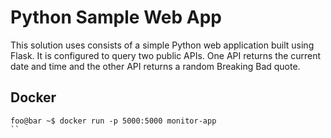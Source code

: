 # Python Sample Web App

This solution uses consists of a simple Python web application built using Flask.  It is configured to query two public APIs.  One API returns the current date and time and the other API returns a random Breaking Bad quote.

## Docker

```console
foo@bar ~$ docker run -p 5000:5000 monitor-app
``
